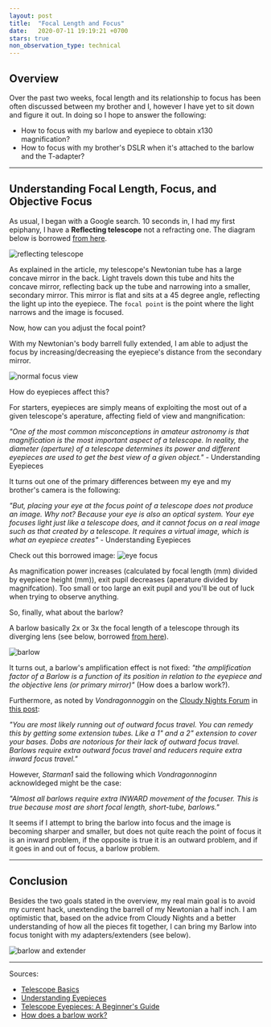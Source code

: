 ```yaml
---
layout: post
title:  "Focal Length and Focus"
date:   2020-07-11 19:19:21 +0700
stars: true
non_observation_type: technical
---
```


## Overview
Over the past two weeks, focal length and its relationship to focus has been often discussed between my brother and I, however I have yet to sit down and figure it out. In doing so I hope to answer the following:
* How to focus with my barlow and eyepiece to obtain x130 magnification?
* How to focus with my brother's DSLR when it's attached to the barlow and the T-adapter?

***

## Understanding Focal Length, Focus, and Objective Focus

As usual, I began with a Google search. 10 seconds in, I had my first epiphany, I have a **Reflecting telescope** not a refracting one. The diagram below is borrowed [from here](http://www.naasbeginners.co.uk/Articles/Equipment/Telescopes/Telescopes.htm).

![reflecting telescope](http://www.naasbeginners.co.uk/Articles/Equipment/Telescopes/Telescopes_files/image014.jpg)

As explained in the article, my telescope's Newtonian tube has a large concave mirror in the back. Light travels down this tube and hits the concave mirror, reflecting back up the tube and narrowing into a smaller, secondary mirror. This mirror is flat and sits at a 45 degree angle, reflecting the light up into the eyepiece. The `focal point` is the point where the light narrows and the image is focused. 

Now, how can you adjust the focal point?

With my Newtonian's body barrell fully extended, I am able to adjust the focus by increasing/decreasing the eyepiece's distance from the secondary mirror.

![normal focus view](https://imgur.com/PLx10Ib.png)

How do eyepieces affect this? 

For starters, eyepieces are simply means of exploiting the most out of a given telescope's aperature, affecting field of view and mangnification:

*"One of the most common misconceptions in amateur astronomy is that magnification is the most important aspect of a telescope.  In reality, the diameter (aperture) of a telescope determines its power and different eyepieces are used to get the best view of a given object."* - Understanding Eyepieces

It turns out one of the primary differences between my eye and my brother's camera is the following:

*"But, placing your eye at the focus point of a telescope does not produce an image.  Why not?  Because your eye is also an optical system.  Your eye focuses light just like a telescope does, and it cannot focus on a real image such as that created by a telescope.  It requires a virtual image, which is what an eyepiece creates"* - Understanding Eyepieces

Check out this borrowed image:
![eye focus](https://starizona.com/acb/basics/optics/eyepiece_diagram.jpg)

As magnification power increases (calculated by focal length (mm) divided by eyepiece height (mm)), exit pupil decreases (aperature divided by magnifcation). Too small or too large an exit pupil and you'll be out of luck when trying to observe anything.

So, finally, what about the barlow?

A barlow basically 2x or 3x the focal length of a telescope through its diverging lens (see below, borrowed [from here](http://astunit.com/astunit_tutorial.php?topic=barlow)).

![barlow](http://astunit.com/tutorials/barlow.jpg)

It turns out, a barlow's amplification effect is not fixed: *"the amplification factor of a Barlow is a function of its position in relation to the eyepiece and the objective lens (or primary mirror)"* (How does a barlow work?). 

Furthermore, as noted by *Vondragonnoggin* on the [Cloudy Nights Forum](https://www.cloudynights.com/) in [this post](https://www.cloudynights.com/topic/487832-why-cant-i-focus-with-barlow/):

*"You are most likely running out of outward focus travel. You can remedy this by getting some extension tubes. Like a 1" and a 2" extension to cover your bases. Dobs are notorious for their lack of outward focus travel. Barlows require extra outward focus travel and reducers require extra inward focus travel."*

However, *Starman1* said the following which *Vondragonnoginn* acknowldeged might be the case:

*"Almost all barlows require extra INWARD movement of the focuser. This is true because most are short focal length, short-tube, barlows."*

It seems if I attempt to bring the barlow into focus and the image is becoming sharper and smaller, but does not quite reach the point of focus it is an inward problem, if the opposite is true it is an outward problem, and if it goes in and out of focus, a barlow problem.

***

## Conclusion

Besides the two goals stated in the overview, my real main goal is to avoid my current hack, unextending the barrell of my Newtonian a half inch. I am optimistic that, based on the advice from Cloudy Nights and a better understanding of how all the pieces fit together, I can bring my Barlow into focus tonight with my adapters/extenders (see below).

![barlow and extender](https://imgur.com/xmPr7mI.png)

***

Sources:

* [Telescope Basics](http://www.naasbeginners.co.uk/Articles/Equipment/Telescopes/Telescopes.htm)
* [Understanding Eyepieces](https://starizona.com/tutorial/understanding-eyepieces/)
* [Telescope Eyepieces: A Beginner's Guide](https://www.ozscopes.com.au/telescope-eyepieces-a-beginners-guide.html)
* [How does a barlow work?](http://astunit.com/astunit_tutorial.php?topic=barlow)